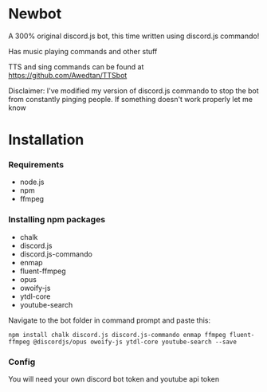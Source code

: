 # Newbot

A 300% original discord.js bot, this time written using discord.js commando!

Has music playing commands and other stuff

TTS and sing commands can be found at https://github.com/Awedtan/TTSbot

Disclaimer: I've modified my version of discord.js commando to stop the bot from constantly pinging people. If something doesn't work properly let me know

# Installation

### Requirements

- node.js
- npm
- ffmpeg

### Installing npm packages

- chalk
- discord.js
- discord.js-commando
- enmap
- fluent-ffmpeg
- opus
- owoify-js
- ytdl-core
- youtube-search

Navigate to the bot folder in command prompt and paste this:

`npm install chalk discord.js discord.js-commando enmap ffmpeg fluent-ffmpeg @discordjs/opus owoify-js ytdl-core youtube-search --save`

### Config

You will need your own discord bot token and youtube api token
